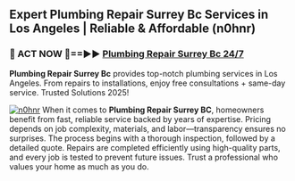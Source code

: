 ## Expert Plumbing Repair Surrey Bc Services in Los Angeles | Reliable & Affordable (n0hnr)  

<h3>🚿 ACT NOW 🌟==►► <a href="https://tinyurl.com/2ne6vx2x" rel="nofollow">Plumbing Repair Surrey Bc 24/7</a></h3>

**Plumbing Repair Surrey Bc** provides top-notch plumbing services in Los Angeles. From repairs to installations, enjoy free consultations + same-day service. Trusted Solutions 2025!

[![n0hnr](https://i.imgur.com/4PFF4AK.jpeg)](https://tinyurl.com/2ne6vx2x)
When it comes to **Plumbing Repair Surrey BC**, homeowners benefit from fast, reliable service backed by years of expertise. Pricing depends on job complexity, materials, and labor—transparency ensures no surprises. The process begins with a thorough inspection, followed by a detailed quote. Repairs are completed efficiently using high-quality parts, and every job is tested to prevent future issues. Trust a professional who values your home as much as you do.